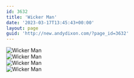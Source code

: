 ```yaml
---
id: 3632
title: 'Wicker Man'
date: '2023-03-17T13:45:43+00:00'
layout: page
guid: 'http://new.andydixon.com/?page_id=3632'
---
```


![Wicker Man](https://i0.wp.com/assets.g8x2.ldn.idrivee2-23.com/posters/Wicker%20Man%2001.jpg?w=1200&ssl=1 "Wicker Man")  
![Wicker Man](https://i0.wp.com/assets.g8x2.ldn.idrivee2-23.com/posters/Wicker%20Man%2002.jpg?w=1200&ssl=1 "Wicker Man")  
![Wicker Man](https://i0.wp.com/assets.g8x2.ldn.idrivee2-23.com/posters/Wicker%20Man%2003.jpg?w=1200&ssl=1 "Wicker Man")  
![Wicker Man](https://i0.wp.com/assets.g8x2.ldn.idrivee2-23.com/posters/Wicker%20Man%2004.jpg?w=1200&ssl=1 "Wicker Man")